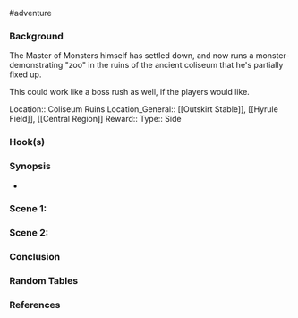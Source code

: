 #adventure 

### Background

The Master of Monsters himself has settled down, and now runs a monster-demonstrating "zoo" in the ruins of the ancient coliseum that he's partially fixed up.

This could work like a boss rush as well, if the players would like.

Location:: Coliseum Ruins
Location_General:: [[Outskirt Stable]], [[Hyrule Field]], [[Central Region]]
Reward:: 
Type:: Side

### Hook(s)


### Synopsis

- 

### Scene 1: 


### Scene 2: 


### Conclusion


### Random Tables


### References